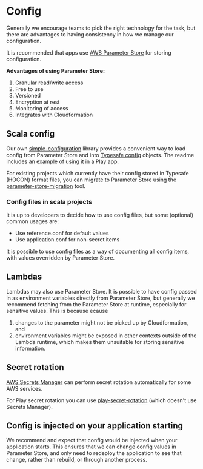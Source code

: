 # Config
Generally we encourage teams to pick the right technology for the task, but there are advantages to having consistency in how we manage our configuration.

It is recommended that apps use [AWS Parameter Store](https://docs.aws.amazon.com/systems-manager/latest/userguide/systems-manager-paramstore.html) for storing configuration.

**Advantages of using Parameter Store:**
1. Granular read/write access
2. Free to use
3. Versioned
4. Encryption at rest
5. Monitoring of access
6. Integrates with Cloudformation

## Scala config
Our own [simple-configuration](https://github.com/guardian/simple-configuration) library provides a convenient way to load config from Parameter Store and into [Typesafe config](https://github.com/lightbend/config) objects. The readme includes an example of using it in a Play app.

For existing projects which currently have their config stored in Typesafe (HOCON) format files, you can migrate to Parameter Store using the [parameter-store-migration](https://github.com/guardian/parameter-store-migration) tool.

### Config files in scala projects
It is up to developers to decide how to use config files, but some (optional) common usages are:
- Use reference.conf for default values
- Use application.conf for non-secret items

It is possible to use config files as a way of documenting all config items, with values overridden by Parameter Store.


## Lambdas
Lambdas may also use Parameter Store. It is possible to have config passed in as environment variables directly from Parameter Store, but generally we recommend fetching from the Parameter Store at runtime, especially for sensitive values. This is because ecause 

1. changes to the parameter might not be picked up by Cloudformation, and
2. environment variables might be exposed in other contexts outside of the Lambda runtime, which makes them unsuitable for storing sensitive information.

## Secret rotation
[AWS Secrets Manager](https://aws.amazon.com/secrets-manager/) can perform secret rotation automatically for some AWS services.

For Play secret rotation you can use [play-secret-rotation](https://github.com/guardian/play-secret-rotation) (which doesn't use Secrets Manager).


## Config is injected on your application starting

We recommend and expect that config would be injected when your application starts. This ensures that we can change config values in Parameter Store, and only need to redeploy the application to see that change, rather than rebuild, or through another process.

